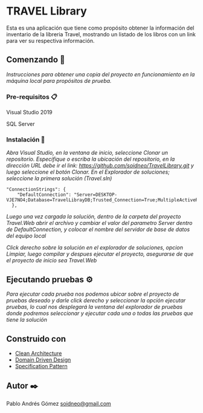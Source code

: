 # TRAVEL Library

Esta es una aplicación que tiene como propósito obtener la información del inventario de la libreria Travel, mostrando un listado de los libros con un link para ver su respectiva información.

## Comenzando 🚀

_Instrucciones para obtener una copia del proyecto en funcionamiento en la máquina local para propósitos de prueba._


### Pre-requisitos 📋

Visual Studio 2019

SQL Server 



### Instalación 🔧


_Abra Visual Studio, en la ventana de inicio, seleccione Clonar un repositorio. Especifique o escriba la ubicación del repositorio, en la dirección URL debe ir el link: https://github.com/soidneo/TravelLibrary.git y luego seleccione el botón Clonar. En el Explorador de soluciones; seleccione la primera solución (Travel.sln)_

```
"ConnectionStrings": {
    "DefaultConnection": "Server=DESKTOP-VJE7NO4;Database=TravelLibrayDB;Trusted_Connection=True;MultipleActiveResultSets=true"
  },
```
_Luego una vez cargada la solución, dentro de la carpeta del proyecto Travel.Web abrir el archivo y cambiar el valor del parametro Server dentro de DefaultConnection, y colocar el nombre del servidor de base de datos del equipo local_


_Click derecho sobre la solución en el explorador de soluciones, opcion Limpiar, luego compilar y despues ejecutar el proyecto, asegurarse de que el proyecto de inicio sea Travel.Web_

## Ejecutando pruebas ⚙️

_Para ejecutar cada prueba nos podemos ubicar sobre el proyecto de pruebas deseado y darle click derecho y seleccionar la opción ejecutar pruebas, lo cual nos desplegará la ventana del explorador de pruebas donde podremos seleccionar y ejecutar cada una o todas las pruebas que tiene la solución_

## Construido con 

* [Clean Architecture](https://blog.cleancoder.com/uncle-bob/2012/08/13/the-clean-architecture.html)
* [Domain Driven Design](https://en.wikipedia.org/wiki/Domain-driven_design)
* [Specification Pattern ](https://en.wikipedia.org/wiki/Specification_pattern)
## Autor ✒️

Pablo Andrés Gómez
soidneo@gmail.com
